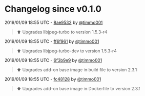 # Changelog since v0.1.0

2019/01/09 18:55 UTC - [8ae9532](https://github.com/hassio-addons/addon-matrix/commit/8ae9532ba1f9360625a6aa8233db403994ced122) by [@timmo001](https://github.com/timmo001)
> :arrow_up: Upgrades libjpeg-turbo to version 1.5.3-r4 

2019/01/09 18:55 UTC - [ff6f961](https://github.com/hassio-addons/addon-matrix/commit/ff6f961f85730af72fa0e55542233cb37797853f) by [@timmo001](https://github.com/timmo001)
> :arrow_up: Upgrades libjpeg-turbo-dev to version 1.5.3-r4 

2019/01/09 18:55 UTC - [6f3b9e9](https://github.com/hassio-addons/addon-matrix/commit/6f3b9e9e9af3eee6590200e3276a6385d98b4fa3) by [@timmo001](https://github.com/timmo001)
> :arrow_up: Upgrades add-on base image in build file to version 2.3.1 

2019/01/09 18:55 UTC - [fc48128](https://github.com/hassio-addons/addon-matrix/commit/fc48128b09fcf63262b7a97efbba1fa7e1396e16) by [@timmo001](https://github.com/timmo001)
> :arrow_up: Upgrades add-on base image in Dockerfile to version 2.3.1 

